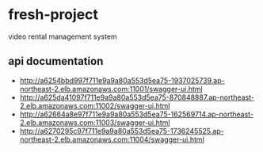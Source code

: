 # fresh-project
video rental management system

## api documentation
- http://a6254bbd997f711e9a9a80a553d5ea75-1937025739.ap-northeast-2.elb.amazonaws.com:11001/swagger-ui.html
- http://a625da41097f711e9a9a80a553d5ea75-870848887.ap-northeast-2.elb.amazonaws.com:11002/swagger-ui.html
- http://a62664a8e97f711e9a9a80a553d5ea75-162569714.ap-northeast-2.elb.amazonaws.com:11003/swagger-ui.html
- http://a6270295c97f711e9a9a80a553d5ea75-1736245525.ap-northeast-2.elb.amazonaws.com:11004/swagger-ui.html

